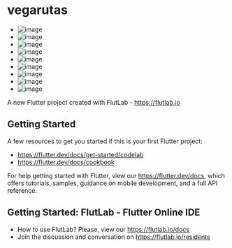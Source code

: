 # vegarutas
- ![image](https://github.com/user-attachments/assets/3b6e0bba-4d05-428f-8325-1b4d4d74473b)
- ![image](https://github.com/user-attachments/assets/f48f3a1a-4679-4939-b42b-ba6fdae9a420)
- ![image](https://github.com/user-attachments/assets/fd0e7512-3646-42f7-83e9-d4cc5faf79b5)
- ![image](https://github.com/user-attachments/assets/2ba5516a-141c-43e2-b946-7021372afbba)
- ![image](https://github.com/user-attachments/assets/0f54e2ae-c2c8-4f7d-a180-d821447e1377)
- ![image](https://github.com/user-attachments/assets/e16872b6-db69-491e-851b-2f4a0260e9c3)
- ![image](https://github.com/user-attachments/assets/5d2d7dfb-47a9-4495-a95e-19f2ae6bd7a5)
- ![image](https://github.com/user-attachments/assets/01103cf3-da62-483f-9534-af949f87bed6)
- ![image](https://github.com/user-attachments/assets/ac8c37b0-24f8-4d4c-b1ee-0f7c6318c6eb)

A new Flutter project created with FlutLab - https://flutlab.io

## Getting Started

A few resources to get you started if this is your first Flutter project:

- https://flutter.dev/docs/get-started/codelab
- https://flutter.dev/docs/cookbook

For help getting started with Flutter, view our
https://flutter.dev/docs, which offers tutorials,
samples, guidance on mobile development, and a full API reference.

## Getting Started: FlutLab - Flutter Online IDE

- How to use FlutLab? Please, view our https://flutlab.io/docs
- Join the discussion and conversation on https://flutlab.io/residents
